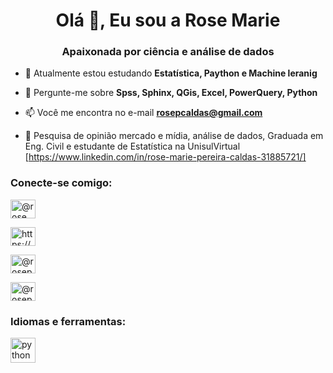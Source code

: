 <h1 align="center">Olá 👋, Eu sou a Rose Marie</h1>
<h3 align="center">Apaixonada por ciência e análise de dados</h3>

- 🌱 Atualmente estou estudando **Estatística, Paython e Machine leranig**

- 💬 Pergunte-me sobre **Spss, Sphinx, QGis, Excel, PowerQuery, Python**

- 📫 Você me encontra no e-mail **rosepcaldas@gmail.com**

- 📄 Pesquisa de opinião mercado e mídia, análise de dados, Graduada em Eng. Civil e estudante de Estatística na UnisulVirtual [https://www.linkedin.com/in/rose-marie-pereira-caldas-31885721/]

<h3 align="left">Conecte-se comigo:</h3>
<p align="left">
  
<a href="https://twitter.com/@rosemariepc" target="blank"><img align="center" src="https://raw.githubusercontent.com/rahuldkjain/github-profile-readme- generator/master/src/images/icons/Social/twitter.svg" alt="@rosemariepc" height="30" width="40" /></a>
  
<a href="https://linkedin.com /in/https://www.linkedin.com/in/rose-marie-pereira-caldas-31885721/" target="blank"><img align="center" src="https://raw.githubusercontent. com/rahuldkjain/github-profile-readme-generator/master/src/images/icons/Social/linked-in-alt.svg" alt="https://www.linkedin.com/in/rose-marie-pereira -caldas-31885721/" height="30" width="40" /></a>
  
<a href="https://codesandbox.com/@rosepcaldas" target="blank"><img align="center" src="https://raw.githubusercontent.com/rahuldkjain/github-profile-readme- generator/master/src/images/icons/Social/codesandbox.svg" alt="@rosepcaldas" height="30" width="40" /></a>
  
<a href="https://instagram.com /@rosepcaldas" target="blank"><img align="center" src="https://raw.githubusercontent.com/rahuldkjain/github-profile-readme-generator/master/src/images/icons/Social/ instagram.svg" alt="@rosepcaldas" height="30" width="40" /></a>
</p>

<h3 align="left">Idiomas e ferramentas:</h3>
<p align="left"> <a href="https://www.python.org" target="_blank" rel="noreferrer"> <img src="https://raw.githubusercontent.com/devicons /devicon/master/icons/python/python-original.svg" alt="python" width="40" height="40"/> </a> </p>


<!---
**rosepcaldas/rosepcaldas** is a ✨ _special_ ✨ repository because its `README.md` (this file) appears on your GitHub profile.

Here are some ideas to get you started:

- 🔭 I’m currently working on ...
- 🌱 I’m currently learning ...
- 👯 I’m looking to collaborate on ...
- 🤔 I’m looking for help with ...
- 💬 Ask me about ...
- 📫 How to reach me: ...
- 😄 Pronouns: ...
- ⚡ Fun fact: ...
-->
